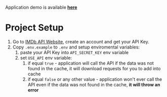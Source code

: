 Application demo is available **[here](https://quizzical-feynman-5a4016.netlify.app/)**

# Project Setup


1. Go to [IMDb API Website](https://imdb-api.com/), create an account and get your API Key.
2. Copy `.env.example` to `.env` and setup enviromental variables:
    1. paste your API Key into `API_SECRET_KEY` env variable
    2. set `USE_API` env variable:
        1. if equal `true` - application will call the API if the data was not found in the cache, it will download requests for you to add into cache
        2. if equal `false` or any other value - application won't ever call the API even if the data was not found in the cache, **it will throw an error**


